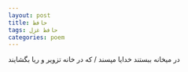 ```yaml
---
layout: post
title: حافظ
tags: حافظ غزل
categories: poem
---
```


در میخانه ببستند خدایا مپسند / که در خانه تزویر و ریا بگشایند